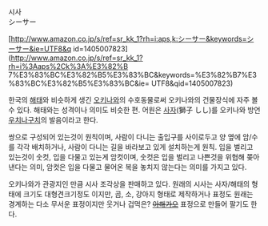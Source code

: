 시사  
シーサー

[http://www.amazon.co.jp/s/ref=sr_kk_1?rh=i:aps,k:シーサー&keywords=シーサー&ie=UTF8&q
id=1405007823](http://www.amazon.co.jp/s/ref=sr_kk_1?rh=i%3Aaps%2Ck%3A%E3%82%B
7%E3%83%BC%E3%82%B5%E3%83%BC&keywords=%E3%82%B7%E3%83%BC%E3%82%B5%E3%83%BC&ie=
UTF8&qid=1405007823)

한국의 [해태](%ED%95%B4%ED%83%9C.md)와 비슷하게 생긴
[오키나와](%EC%98%A4%ED%82%A4%EB%82%98%EC%99%80.md)의 수호동물로써 오키나와의 건물장식에 자주 볼 수
있다. 해태와는 성격이나 의미도 비슷한 편. 어원은 [사자](%EC%82%AC%EC%9E%90.md)(獅子 しし)를 오키나와
방언[우치나구치](%EC%9A%B0%EC%B9%98%EB%82%98%EA%B5%AC%EC%B9%98.md)의 발음이라고 한다.

쌍으로 구성되어 있는것이 원칙이며, 사람이 다니는 출입구를 사이로두고 양 옆에 암/수를 각각 배치하거나, 사람이 다니는 길을 바라보고 있게
설치하는게 원칙. 입을 벌리고 있는것이 숫컷, 입을 다물고 있는게 암컷이며, 숫컷은 입을 벌리고 나쁜것을 위협해 쫒아낸다는 의미, 암컷은
입을 다물고 물어온 복을 놓치지 않는다는 의미를 가지고 있다.

오키나와가 관광지인 만큼 시사 조각상을 판매하고 있다. 원래의 시사는 사자/해태의 형태에 크기도 대형견크기정도 이지만, 곰, 소, 강아지
형태로 제작하거나 표정도 원래는 경계하는 다소 무서운 표정이지만 웃거나 겁먹은?
<del>[아해가오](%EC%95%84%ED%95%B4%EA%B0%80%EC%98%A4.md)</del> 표정으로 만들어 팔기도 한다.


